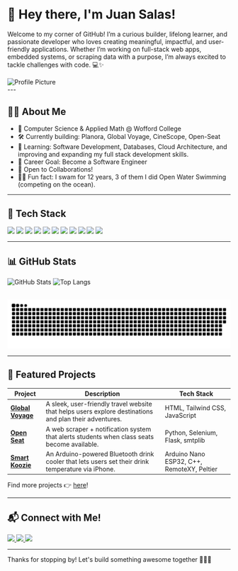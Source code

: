 <div class=align="center">

  # 👋 Hey there, I'm Juan Salas!
  
  Welcome to my corner of GitHub! I’m a curious builder, lifelong learner, and passionate developer who loves creating meaningful, impactful, and user-friendly applications. Whether I’m working on full-stack web apps, embedded systems, or scraping data with a purpose, I’m always excited to tackle challenges with code. 💻✨
  
  <img src="https://avatars.githubusercontent.com/u/142240574?v=4" height="250" alt="Profile Picture" align="center" />

</div>
---

## 🙋‍♂️ About Me

- 🧠 Computer Science & Applied Math @ Wofford College  
- 🛠️ Currently building: Planora, Global Voyage, CineScope, Open-Seat
- 🌱 Learning: Software Development, Databases, Cloud Architecture, and improving and expanding my full stack development skills.
- 🚀 Career Goal: Become a Software Engineer  
- 🤲 Open to Collaborations!
- 🏊‍♂️ Fun fact: I swam for 12 years, 3 of them I did Open Water Swimming (competing on the ocean).

---

## 🧰 Tech Stack

<p align="left">
  <img src="https://img.shields.io/badge/Python-3776AB?style=for-the-badge&logo=python&logoColor=white"/>
  <img src="https://img.shields.io/badge/C++-00599C?style=for-the-badge&logo=c%2B%2B&logoColor=white"/>
  <img src="https://img.shields.io/badge/JavaScript-F7DF1E?style=for-the-badge&logo=javascript&logoColor=black"/>
  <img src="https://img.shields.io/badge/HTML5-E34F26?style=for-the-badge&logo=html5&logoColor=white"/>
  <img src="https://img.shields.io/badge/CSS3-1572B6?style=for-the-badge&logo=css3&logoColor=white"/>
  <img src="https://img.shields.io/badge/TailwindCSS-06B6D4?style=for-the-badge&logo=tailwindcss&logoColor=white"/>
  <img src="https://img.shields.io/badge/Flask-000000?style=for-the-badge&logo=flask&logoColor=white"/>
  <img src="https://img.shields.io/badge/Arduino-00979D?style=for-the-badge&logo=arduino&logoColor=white"/>
  <img src="https://img.shields.io/badge/Selenium-43B02A?style=for-the-badge&logo=selenium&logoColor=white"/>
  <img src="https://img.shields.io/badge/Git-F05032?style=for-the-badge&logo=git&logoColor=white"/>
  <img src="https://img.shields.io/badge/GitHub-181717?style=for-the-badge&logo=github&logoColor=white"/>
</p>

---

## 📊 GitHub Stats

<p align="left">
  <img src="https://github-readme-stats.vercel.app/api?username=juanjbsalas&show_icons=true&theme=radical" alt="GitHub Stats" height="180px"/>
  <img src="https://github-readme-stats.vercel.app/api/top-langs/?username=juanjbsalas&layout=compact&theme=radical" alt="Top Langs" height="180px"/>
</p>

<br clear="both">

<picture>
  <source media="(prefers-color-scheme: dark)" srcset="https://raw.githubusercontent.com/juanjbsalas/juanjbsalas/output/github-snake-dark.svg" />
  <source media="(prefers-color-scheme: light)" srcset="https://raw.githubusercontent.com/juanjbsalas/juanjbsalas/output/github-snake.svg" />
  <img alt="github-snake" src="https://raw.githubusercontent.com/juanjbsalas/juanjbsalas/output/github-snake.svg" />
</picture>

---

## 🚀 Featured Projects

| Project | Description | Tech Stack |
|--------|-------------|------------|
| [**Global Voyage**](https://github.com/juanjbsalas/Global-Voyage) | A sleek, user-friendly travel website that helps users explore destinations and plan their adventures. | HTML, Tailwind CSS, JavaScript |
| [**Open Seat**](https://github.com/juanjbsalas/Open-Seat) | A web scraper + notification system that alerts students when class seats become available. | Python, Selenium, Flask, smtplib |
| [**Smart Koozie**](https://github.com/rmckay1/SmartKoozie) | An Arduino-powered Bluetooth drink cooler that lets users set their drink temperature via iPhone. | Arduino Nano ESP32, C++, RemoteXY, Peltier |

Find more projects 👉 [here](https://github.com/juanjbsalas?tab=repositories)!

---

## 📬 Connect with Me!

<p align="left">
  <a href="https://www.linkedin.com/in/juanjbsalas/" target="_blank">
    <img src="https://img.shields.io/badge/LinkedIn-0077B5?style=for-the-badge&logo=linkedin&logoColor=white"/>
  </a>
  <a href="mailto:juanjbsalas@gmail.com">
    <img src="https://img.shields.io/badge/Gmail-D14836?style=for-the-badge&logo=gmail&logoColor=white"/>
  </a>
  <a href="https://juanjbsalas.github.io/Global-Voyage/" target="_blank">
    <img src="https://img.shields.io/badge/Portfolio-24292E?style=for-the-badge&logo=github&logoColor=white"/>
  </a>
</p>

---

Thanks for stopping by! Let's build something awesome together 👨‍💻✨
